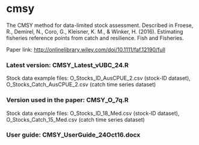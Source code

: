 # cmsy
The CMSY method for data-limited stock assessment. Described in Froese, R., Demirel, N., Coro, G., Kleisner, K. M., & Winker, H. (2016). Estimating fisheries reference points from catch and resilience. Fish and Fisheries.

Paper link: http://onlinelibrary.wiley.com/doi/10.1111/faf.12190/full 

### Latest version: CMSY_Latest_vUBC_24.R
Stock data example files: O_Stocks_ID_AusCPUE_2.csv (stock-ID dataset), O_Stocks_Catch_AusCPUE_2.csv (catch time series dataset)

### Version used in the paper: CMSY_O_7q.R
Stock data example files: O_Stocks_ID_18_Med.csv (stock-ID dataset), O_Stocks_Catch_15_Med.csv (catch time series dataset)

### User guide: CMSY_UserGuide_24Oct16.docx
